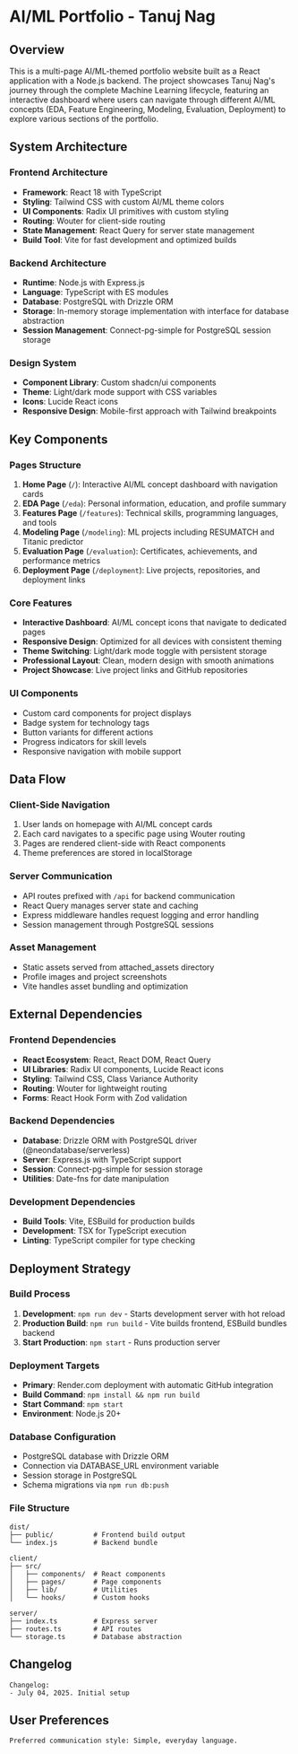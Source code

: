 # AI/ML Portfolio - Tanuj Nag

## Overview

This is a multi-page AI/ML-themed portfolio website built as a React application with a Node.js backend. The project showcases Tanuj Nag's journey through the complete Machine Learning lifecycle, featuring an interactive dashboard where users can navigate through different AI/ML concepts (EDA, Feature Engineering, Modeling, Evaluation, Deployment) to explore various sections of the portfolio.

## System Architecture

### Frontend Architecture
- **Framework**: React 18 with TypeScript
- **Styling**: Tailwind CSS with custom AI/ML theme colors
- **UI Components**: Radix UI primitives with custom styling
- **Routing**: Wouter for client-side routing
- **State Management**: React Query for server state management
- **Build Tool**: Vite for fast development and optimized builds

### Backend Architecture
- **Runtime**: Node.js with Express.js
- **Language**: TypeScript with ES modules
- **Database**: PostgreSQL with Drizzle ORM
- **Storage**: In-memory storage implementation with interface for database abstraction
- **Session Management**: Connect-pg-simple for PostgreSQL session storage

### Design System
- **Component Library**: Custom shadcn/ui components
- **Theme**: Light/dark mode support with CSS variables
- **Icons**: Lucide React icons
- **Responsive Design**: Mobile-first approach with Tailwind breakpoints

## Key Components

### Pages Structure
1. **Home Page** (`/`): Interactive AI/ML concept dashboard with navigation cards
2. **EDA Page** (`/eda`): Personal information, education, and profile summary
3. **Features Page** (`/features`): Technical skills, programming languages, and tools
4. **Modeling Page** (`/modeling`): ML projects including RESUMATCH and Titanic predictor
5. **Evaluation Page** (`/evaluation`): Certificates, achievements, and performance metrics
6. **Deployment Page** (`/deployment`): Live projects, repositories, and deployment links

### Core Features
- **Interactive Dashboard**: AI/ML concept icons that navigate to dedicated pages
- **Responsive Design**: Optimized for all devices with consistent theming
- **Theme Switching**: Light/dark mode toggle with persistent storage
- **Professional Layout**: Clean, modern design with smooth animations
- **Project Showcase**: Live project links and GitHub repositories

### UI Components
- Custom card components for project displays
- Badge system for technology tags
- Button variants for different actions
- Progress indicators for skill levels
- Responsive navigation with mobile support

## Data Flow

### Client-Side Navigation
1. User lands on homepage with AI/ML concept cards
2. Each card navigates to a specific page using Wouter routing
3. Pages are rendered client-side with React components
4. Theme preferences are stored in localStorage

### Server Communication
- API routes prefixed with `/api` for backend communication
- React Query manages server state and caching
- Express middleware handles request logging and error handling
- Session management through PostgreSQL sessions

### Asset Management
- Static assets served from attached_assets directory
- Profile images and project screenshots
- Vite handles asset bundling and optimization

## External Dependencies

### Frontend Dependencies
- **React Ecosystem**: React, React DOM, React Query
- **UI Libraries**: Radix UI components, Lucide React icons
- **Styling**: Tailwind CSS, Class Variance Authority
- **Routing**: Wouter for lightweight routing
- **Forms**: React Hook Form with Zod validation

### Backend Dependencies
- **Database**: Drizzle ORM with PostgreSQL driver (@neondatabase/serverless)
- **Server**: Express.js with TypeScript support
- **Session**: Connect-pg-simple for session storage
- **Utilities**: Date-fns for date manipulation

### Development Dependencies
- **Build Tools**: Vite, ESBuild for production builds
- **Development**: TSX for TypeScript execution
- **Linting**: TypeScript compiler for type checking

## Deployment Strategy

### Build Process
1. **Development**: `npm run dev` - Starts development server with hot reload
2. **Production Build**: `npm run build` - Vite builds frontend, ESBuild bundles backend
3. **Start Production**: `npm start` - Runs production server

### Deployment Targets
- **Primary**: Render.com deployment with automatic GitHub integration
- **Build Command**: `npm install && npm run build`
- **Start Command**: `npm start`
- **Environment**: Node.js 20+

### Database Configuration
- PostgreSQL database with Drizzle ORM
- Connection via DATABASE_URL environment variable
- Session storage in PostgreSQL
- Schema migrations via `npm run db:push`

### File Structure
```
dist/
├── public/          # Frontend build output
└── index.js         # Backend bundle

client/
├── src/
│   ├── components/  # React components
│   ├── pages/       # Page components
│   ├── lib/         # Utilities
│   └── hooks/       # Custom hooks

server/
├── index.ts         # Express server
├── routes.ts        # API routes
└── storage.ts       # Database abstraction
```

## Changelog

```
Changelog:
- July 04, 2025. Initial setup
```

## User Preferences

```
Preferred communication style: Simple, everyday language.
```